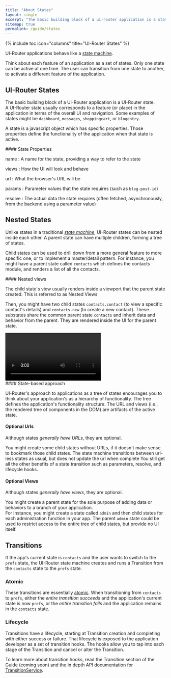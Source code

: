 ```yaml
---
title: "About States"
layout: single
excerpt: "The basic building block of a ui-router application is a state."
sitemap: true
permalink: /guide/states
---
```


{% include toc icon="columns" title="UI-Router States" %}

UI-Router applications behave like a [state machine](https://en.wikipedia.org/wiki/state_machine).

Think about each feature of an application as a set of states.
Only one state can be active at one time.
The user can transition from one state to another, to activate a different feature of the application.

## UI-Router States

The basic building block of a UI-Router application is a UI-Router state.  
A UI-Router state usually corresponds to a feature (or place) in the application in terms of the overall UI and navigation. 
Some examples of states might be `dashboard`, `messages`, `shoppingcart`, or `blogentry`. 

A state is a javascript object which has specific properties.
Those properties define the functionality of the application when that state is active.

<div class="notice--info" markdown="1">
#### State Properties

name
:   A name for the state, providing a way to refer to the state

views
:   How the UI will look and behave

url
:   What the browser's URL will be

params
:   Parameter values that the state requires (such as `blog-post-id`)

resolve
:   The actual data the state requires (often fetched, asynchronously, from the backend using a parameter value)
</div>


## Nested States

Unlike states in a traditional [*state machine*](https://en.wikipedia.org/wiki/state_machine),  UI-Router 
states can be nested inside each other.  A parent state can have multiple children, forming a tree of states.  

Child states can be used to drill down from a more general feature to more specific one, or to implement
a master/detail pattern.  For instance, you might have a parent state called `contacts` which defines
the contacts module, and renders a list of all the contacts. 

<div class="notice--info" markdown="1">
#### Nested views

The child state's view usually renders inside a viewport that the parent state created.
This is referred to as Nested Views
</div>

Then, you might have two child states `contacts.contact` (to view a specific contact's details) 
and `contacts.new` (to create a new contact). These substates share the common parent state 
`contacts` and inherit data and behavior from the parent.  They are rendered inside the UI for the
parent state.

<video controls="controls" autoplay loop>
  <source src="/assets/about/contacts_states.mov.mp4" type="video/mp4">
  <source src="/assets/about/contacts_states.mov.webm" type="video/webm">
</video>

<div class="notice--info" markdown="1">
#### State-based approach

UI-Router's approach to applications as a tree of states encourages you to think about your application's as a hierarchy of functionality.
The tree defines the application's functionality structure.
The URL and views (i.e., the rendered tree of components in the DOM) are artifacts of the active state.

#### Optional Urls

Although states _generally have URLs_, they are optional.

You might create some child states without URLs, if it doesn't make sense to bookmark those child states.
The state machine transitions between url-less states as usual, but does not update the url when complete
You still get all the other benefits of a state transition such as parameters, resolve, and lifecycle hooks.

#### Optional Views

Although states _generally have views_, they are optional.

You might create a parent state for the sole purpose of adding data or behaviors to a branch of your application.  
For instance, you might create a state called `admin` and then child states for each administration function in your app.
The parent `admin` state could be used to restrict access to the entire tree of child states, but provide no UI itself.
</div>


## Transitions

If the app's current state is `contacts` and the user wants to switch to the `prefs` state, 
the UI-Router state machine creates and runs a Transition from the `contacts` state to the `prefs` state.

### Atomic 

These transitions are essentially [atomic](https://en.wikipedia.org/wiki/Atomicity_(database_systems)).
When transitioning from `contacts` to `prefs`, either the *entire transition succeeds* and the application's 
current state is now `prefs`, or the *entire transition fails* and the application remains in the `contacts` state.

### Lifecycle

Transitions have a lifecycle, starting at Transition creation and completing with either success or failure.
That lifecycle is exposed to the application developer as a set of transition hooks.
The hooks allow you to tap into each stage of the Transition and cancel or alter the Transition.

To learn more about transition hooks, read the Transition section of the Guide (coming soon)
and the in depth API documentation for 
[TransitionService](/docs/latest/classes/transition.transitionservice.html).


